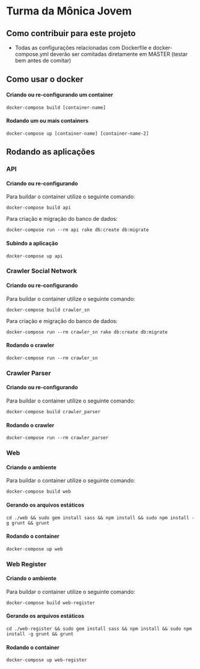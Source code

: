 # Turma da Mônica Jovem

## Como contribuir para este projeto

* Todas as configurações relacionadas com Dockerfile e docker-compose.yml deverão ser comitadas diretamente em MASTER (testar bem antes de comitar)

## Como usar o docker

#### Criando ou re-configurando um container

```shell
docker-compose build [container-name]
```

#### Rodando um ou mais containers

```shell
docker-compose up [container-name] [container-name-2]
```

## Rodando as aplicações

### API

#### Criando ou re-configurando

Para buildar o container utilize o seguinte comando:
```shell
docker-compose build api
```

Para criação e migração do banco de dados:
```shell
docker-compose run --rm api rake db:create db:migrate
```

#### Subindo a aplicação

```shell
docker-compose up api
```

### Crawler Social Network

#### Criando ou re-configurando

Para buildar o container utilize o seguinte comando:
```shell
docker-compose build crawler_sn
```

Para criação e migração do banco de dados:
```shell
docker-compose run --rm crawler_sn rake db:create db:migrate
```

#### Rodando o crawler

```shell
docker-compose run --rm crawler_sn
```

### Crawler Parser

#### Criando ou re-configurando

Para buildar o container utilize o seguinte comando:
```shell
docker-compose build crawler_parser
```

#### Rodando o crawler

```shell
docker-compose run --rm crawler_parser
```

### Web

#### Criando o ambiente

Para buildar o container utilize o seguinte comando:
```shell
docker-compose build web
```

#### Gerando os arquivos estáticos

```shell
cd ./web && sudo gem install sass && npm install && sudo npm install -g grunt && grunt
```

#### Rodando o container

```shell
docker-compose up web
```

### Web Register

#### Criando o ambiente

Para buildar o container utilize o seguinte comando:
```shell
docker-compose build web-register
```

#### Gerando os arquivos estáticos

```shell
cd ./web-register && sudo gem install sass && npm install && sudo npm install -g grunt && grunt
```

#### Rodando o container

```shell
docker-compose up web-register
```

